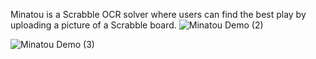 Minatou is a Scrabble OCR solver where users can find the best play by uploading a picture of a Scrabble board.
![Minatou Demo (2)](https://github.com/user-attachments/assets/be9788d2-670f-4143-8bb0-6d3c9aa8dbab)


![Minatou Demo (3)](https://github.com/user-attachments/assets/5cada1b9-053e-493b-a6a0-764e397343d1)
